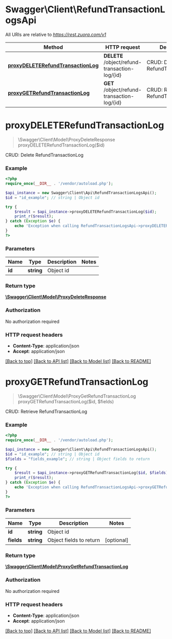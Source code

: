# Swagger\Client\RefundTransactionLogsApi

All URIs are relative to *https://rest.zuora.com/v1*

Method | HTTP request | Description
------------- | ------------- | -------------
[**proxyDELETERefundTransactionLog**](RefundTransactionLogsApi.md#proxyDELETERefundTransactionLog) | **DELETE** /object/refund-transaction-log/{id} | CRUD: Delete RefundTransactionLog
[**proxyGETRefundTransactionLog**](RefundTransactionLogsApi.md#proxyGETRefundTransactionLog) | **GET** /object/refund-transaction-log/{id} | CRUD: Retrieve RefundTransactionLog


# **proxyDELETERefundTransactionLog**
> \Swagger\Client\Model\ProxyDeleteResponse proxyDELETERefundTransactionLog($id)

CRUD: Delete RefundTransactionLog



### Example
```php
<?php
require_once(__DIR__ . '/vendor/autoload.php');

$api_instance = new Swagger\Client\Api\RefundTransactionLogsApi();
$id = "id_example"; // string | Object id

try {
    $result = $api_instance->proxyDELETERefundTransactionLog($id);
    print_r($result);
} catch (Exception $e) {
    echo 'Exception when calling RefundTransactionLogsApi->proxyDELETERefundTransactionLog: ', $e->getMessage(), PHP_EOL;
}
?>
```

### Parameters

Name | Type | Description  | Notes
------------- | ------------- | ------------- | -------------
 **id** | **string**| Object id |

### Return type

[**\Swagger\Client\Model\ProxyDeleteResponse**](../Model/ProxyDeleteResponse.md)

### Authorization

No authorization required

### HTTP request headers

 - **Content-Type**: application/json
 - **Accept**: application/json

[[Back to top]](#) [[Back to API list]](../../README.md#documentation-for-api-endpoints) [[Back to Model list]](../../README.md#documentation-for-models) [[Back to README]](../../README.md)

# **proxyGETRefundTransactionLog**
> \Swagger\Client\Model\ProxyGetRefundTransactionLog proxyGETRefundTransactionLog($id, $fields)

CRUD: Retrieve RefundTransactionLog



### Example
```php
<?php
require_once(__DIR__ . '/vendor/autoload.php');

$api_instance = new Swagger\Client\Api\RefundTransactionLogsApi();
$id = "id_example"; // string | Object id
$fields = "fields_example"; // string | Object fields to return

try {
    $result = $api_instance->proxyGETRefundTransactionLog($id, $fields);
    print_r($result);
} catch (Exception $e) {
    echo 'Exception when calling RefundTransactionLogsApi->proxyGETRefundTransactionLog: ', $e->getMessage(), PHP_EOL;
}
?>
```

### Parameters

Name | Type | Description  | Notes
------------- | ------------- | ------------- | -------------
 **id** | **string**| Object id |
 **fields** | **string**| Object fields to return | [optional]

### Return type

[**\Swagger\Client\Model\ProxyGetRefundTransactionLog**](../Model/ProxyGetRefundTransactionLog.md)

### Authorization

No authorization required

### HTTP request headers

 - **Content-Type**: application/json
 - **Accept**: application/json

[[Back to top]](#) [[Back to API list]](../../README.md#documentation-for-api-endpoints) [[Back to Model list]](../../README.md#documentation-for-models) [[Back to README]](../../README.md)

